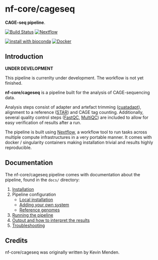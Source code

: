 # nf-core/cageseq

**CAGE-seq pipeline**.

[![Build Status](https://travis-ci.com/nf-core/cageseq.svg?branch=master)](https://travis-ci.com/nf-core/cageseq)
[![Nextflow](https://img.shields.io/badge/nextflow-%E2%89%A50.32.0-brightgreen.svg)](https://www.nextflow.io/)

[![install with bioconda](https://img.shields.io/badge/install%20with-bioconda-brightgreen.svg)](http://bioconda.github.io/)
[![Docker](https://img.shields.io/docker/automated/nfcore/cageseq.svg)](https://hub.docker.com/r/nfcore/cageseq)

## Introduction
**UNDER DEVELOPMENT**

This pipeline is currenlty under development. The workflow is not yet finished.


**nf-core/cageseq** is a pipeline built for the analysis of CAGE-sequencing data.


Analysis steps consist of adapter and artefact trimming ([cuatadapt](https://cutadapt.readthedocs.io/en/stable/guide.html)), alignment to a reference ([STAR](https://github.com/alexdobin/STAR)) and CAGE tag counting.
Additionally, several quality control steps ([FastQC](https://www.bioinformatics.babraham.ac.uk/projects/fastqc/), [MultiQC](https://multiqc.info/)) are included to allow for easy verification of results after a run.


The pipeline is built using [Nextflow](https://www.nextflow.io), a workflow tool to run tasks across multiple compute infrastructures in a very portable manner. It comes with docker / singularity containers making installation trivial and results highly reproducible.


## Documentation
The nf-core/cageseq pipeline comes with documentation about the pipeline, found in the `docs/` directory:

1. [Installation](docs/installation.md)
2. Pipeline configuration
    * [Local installation](docs/configuration/local.md)
    * [Adding your own system](docs/configuration/adding_your_own.md)
    * [Reference genomes](docs/configuration/reference_genomes.md)  
3. [Running the pipeline](docs/usage.md)
4. [Output and how to interpret the results](docs/output.md)
5. [Troubleshooting](docs/troubleshooting.md)

<!-- TODO nf-core: Add a brief overview of what the pipeline does and how it works -->

## Credits
nf-core/cageseq was originally written by Kevin Menden.
